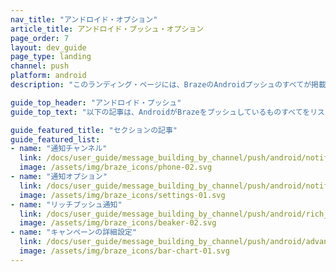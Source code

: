 ```yaml
---
nav_title: "アンドロイド・オプション"
article_title: アンドロイド・プッシュ・オプション
page_order: 7
layout: dev_guide
page_type: landing
channel: push
platform: android
description: "このランディング・ページには、BrazeのAndroidプッシュのすべてが掲載されている。"

guide_top_header: "アンドロイド・プッシュ"
guide_top_text: "以下の記事は、AndroidがBrazeをプッシュしているものすべてをリストアップしたものである。"

guide_featured_title: "セクションの記事"
guide_featured_list:
- name: "通知チャンネル"
  link: /docs/user_guide/message_building_by_channel/push/android/notification_channels/
  image: /assets/img/braze_icons/phone-02.svg
- name: "通知オプション"
  link: /docs/user_guide/message_building_by_channel/push/android/notification_options/
  image: /assets/img/braze_icons/settings-01.svg
- name: "リッチプッシュ通知"
  link: /docs/user_guide/message_building_by_channel/push/android/rich_notifications/
  image: /assets/img/braze_icons/beaker-02.svg
- name: "キャンペーンの詳細設定"
  link: /docs/user_guide/message_building_by_channel/push/android/advanced_campaign_settings/
  image: /assets/img/braze_icons/bar-chart-01.svg
---
```

<br><br>
